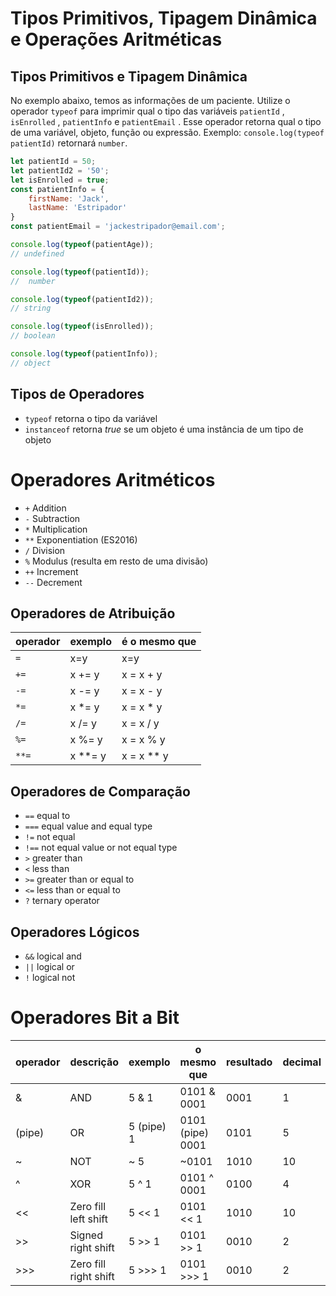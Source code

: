 # Tipos Primitivos, Tipagem Dinâmica e Operações Aritméticas

## Tipos Primitivos e Tipagem Dinâmica
No exemplo abaixo, temos as informações de um paciente. Utilize o operador `typeof` para imprimir qual o tipo das variáveis `patientId` , `isEnrolled` , `patientInfo` e `patientEmail` . Esse operador retorna qual o tipo de uma variável, objeto, função ou expressão. Exemplo: `console.log(typeof patientId)` retornará `number`.

```javascript
let patientId = 50;
let patientId2 = '50';
let isEnrolled = true;
const patientInfo = {
    firstName: 'Jack',
    lastName: 'Estripador'
}
const patientEmail = 'jackestripador@email.com';

console.log(typeof(patientAge));
// undefined

console.log(typeof(patientId));
//  number

console.log(typeof(patientId2));
// string

console.log(typeof(isEnrolled));
// boolean

console.log(typeof(patientInfo));
// object
```

## Tipos de Operadores
- `typeof` retorna o tipo da variável
- `instanceof` retorna _true_ se um objeto é uma instância de um tipo de objeto


# Operadores Aritméticos
- `+`	Addition
- `-`	Subtraction
- `*`	Multiplication
- `**`	Exponentiation (ES2016)
- `/`	Division
- `%`	Modulus (resulta em resto de uma divisão) 
- `++`	Increment
- `--`	Decrement

## Operadores de Atribuição
| operador | exemplo | é o mesmo que |
|----------|---------|---------------|
| `=`  | x=y | x=y |
| `+=` | x += y | x = x + y |
| `-=` | x -= y | x = x - y |
| `*=` | x *= y | x = x * y |
| `/=` | x /= y | x = x / y |
| `%=` | x %= y | x = x % y |
| `**=` | x **= y | x = x ** y |

## Operadores de Comparação
- `==`	equal to
- `===`	equal value and equal type
- `!=`	not equal
- `!==`	not equal value or not equal type
- `>`	greater than
- `<`	less than
- `>=`	greater than or equal to
- `<=`	less than or equal to
- `?`	ternary operator

## Operadores Lógicos
- `&&`	logical and
- `||`	logical or
- `!`	logical not


# Operadores Bit a Bit
|operador |descrição |exemplo |o mesmo que |resultado |decimal |
|---------|----------|--------|------------|----------|--------|
|&	|   AND	|   5 & 1   |	0101 & 0001     |	0001    |	 1 |
| (pipe)	|   OR	|   5 (pipe) 1	|   0101 (pipe) 0001	    |   0101    |	 5 |
|~	|   NOT |	~ 5	    |   ~0101           |	1010    |	 10|
|^	|   XOR	|   5 ^ 1   |	0101 ^ 0001     |	0100	|   4  |
|<< |   Zero fill left shift    |	5 << 1  |	0101 << 1   |	1010    |	 10|
|>> |   Signed right shift  |	5 >> 1      |	0101 >> 1   |	0010    |	  2|
|>>>|   Zero fill right shift   |	5 >>> 1	|   0101 >>> 1  |	0010    |	  2|